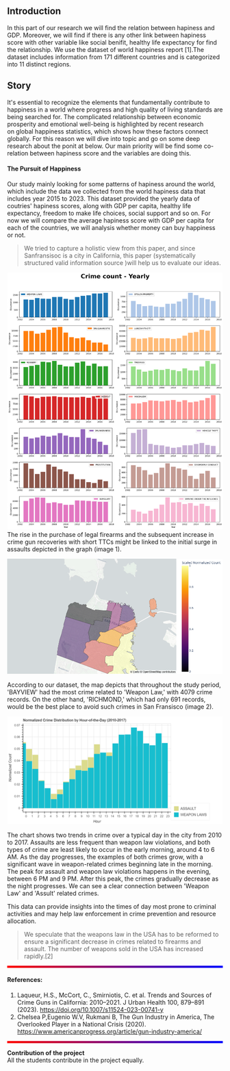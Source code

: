 ## Introduction <br>
In this part of our research we will find the relation between hapiness and GDP. Moreover, we will find if there is any other link between hapiness score with other variable like social benifit, healthy life expectancy for find the relationship. We use the dataset of world happiness report [1].The dataset includes information from 171 different countries and is categorized into 11 distinct regions.
## Story
It's essential to recognize the elements that fundamentally contribute to happiness in a world where progress and high quality of living standards are being searched for. The complicated relationship between economic prosperity and emotional well-being is highlighted by recent research on global happiness statistics, which shows how these factors connect globally. For this reason we will dive into topic and go on some deep research about the ponit at below. Our main priority will be find some co-relation between hapiness score and the variables are doing this.
<br>

#### The Pursuit of Happiness
Our study mainly looking for some patterns of hapiness around the world, which include the data we collected from the world hapiness data that includes year 2015 to 2023. This dataset provided the yearly data of coutries' hapiness scores, along with GDP per capita, healthy life expectancy, freedom to make life choices, social support and so on. For now we will compare the average hapiness score with GDP per capita for each of the countries, we will analysis whether money can buy happiness or not.




>We tried to capture a holistic view from this paper, and since Sanfransisoc is a city in California, this paper (systematically structured valid information source )will help us to evaluate our ideas.
 
 ![](https://raw.githubusercontent.com/HoosainMdImran/HoosainMdImran.github.io/gh-pages/assets/image1.png)
 The rise in the purchase of legal firearms and the subsequent increase in crime gun recoveries with short TTCs might be linked to the initial surge in assaults depicted in the graph (image 1).
 
![](https://raw.githubusercontent.com/HoosainMdImran/HoosainMdImran.github.io/gh-pages/assets/image%202.png)

According to our dataset, the map depicts that throughout the study period, 'BAYVIEW' had the most crime related to 'Weapon Law,' with 4079 crime records. On the other hand, 'RICHMOND,' which had only 691 records, would be the best place to avoid such crimes in San Fransisco (image 2).
 
![](https://raw.githubusercontent.com/HoosainMdImran/HoosainMdImran.github.io/gh-pages/assets/image3.png)
 
The chart shows two trends in crime over a typical day in the city from 2010 to 2017. Assaults are less frequent than weapon law violations, and both types of crime are least likely to occur in the early morning, around 4 to 6 AM. As the day progresses, the examples of both crimes grow, with a significant wave in weapon-related crimes beginning late in the morning. The peak for assault and weapon law violations happens in the evening, between 6 PM and 9 PM. After this peak, the crimes gradually decrease as the night progresses. We can see a clear connection between 'Weapon Law' and 'Assult' related crimes.
 
This data can provide insights into the times of day most prone to criminal activities and may help law enforcement in crime prevention and resource allocation.
 
>We speculate that the weapons law in the USA has to be reformed to ensure a significant decrease in crimes related to firearms and assault. The number of weapons sold in the USA has increased rapidly.[2]

<div style="background: linear-gradient(to right, #ff0000, #0000ff); height: 5px;"></div>

#### References:
1. Laqueur, H.S., McCort, C., Smirniotis, C. et al. Trends and Sources of Crime Guns in California: 2010–2021. J Urban Health 100, 879–891 (2023). https://doi.org/10.1007/s11524-023-00741-y
2. Chelsea P,Eugenio W.V, Rukmani B, The Gun Industry in America, The Overlooked Player in a National Crisis (2020). https://www.americanprogress.org/article/gun-industry-america/
<div style="background: linear-gradient(to right, #ff0000, #0000ff); height: 5px;"></div>

**Contribution of the project**
<br>
All the students contribute in the project equally.